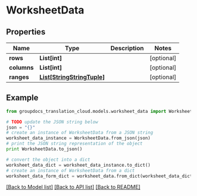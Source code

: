 # WorksheetData


## Properties
Name | Type | Description | Notes
------------ | ------------- | ------------- | -------------
**rows** | **List[int]** |  | [optional] 
**columns** | **List[int]** |  | [optional] 
**ranges** | [**List[StringStringTuple]**](StringStringTuple.md) |  | [optional] 

## Example

```python
from groupdocs_translation_cloud.models.worksheet_data import WorksheetData

# TODO update the JSON string below
json = "{}"
# create an instance of WorksheetData from a JSON string
worksheet_data_instance = WorksheetData.from_json(json)
# print the JSON string representation of the object
print WorksheetData.to_json()

# convert the object into a dict
worksheet_data_dict = worksheet_data_instance.to_dict()
# create an instance of WorksheetData from a dict
worksheet_data_form_dict = worksheet_data.from_dict(worksheet_data_dict)
```
[[Back to Model list]](../README.md#documentation-for-models) [[Back to API list]](../README.md#documentation-for-api-endpoints) [[Back to README]](../README.md)


